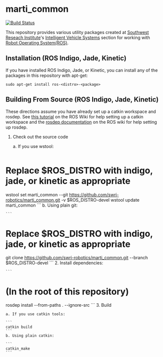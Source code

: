 marti_common
==============

[![Build Status](https://travis-ci.org/swri-robotics/marti_common.svg?branch=indigo-devel)](https://travis-ci.org/swri-robotics/marti_common)

This repository provides various utility packages created at [Southwest Reseach Institute](http://www.swri.org)'s [Intelligent Vehicle Systems](http://www.swri.org/4org/d10/isd/ivs/default.htm) section for working with [Robot Operating System(ROS)](http://www.ros.org).

Installation (ROS Indigo, Jade, Kinetic)
-------------

If you have installed ROS Indigo, Jade, or Kinetic, you can install any of the packages in this repository with apt-get:

    sudo apt-get install ros-<distro>-<package>

Building From Source (ROS Indigo, Jade, Kinetic)
------------

These directions assume you have already set up a catkin workspace and rosdep. See [this tutorial](http://wiki.ros.org/catkin/Tutorials/create_a_workspace) on the ROS Wiki for help setting up a catkin workspace and the [rosdep documentation](http://wiki.ros.org/rosdep) on the ROS wiki for help setting up rosdep.

1. Check out the source code

    a. If you use wstool:
  
    ```
# Replace $ROS_DISTRO with indigo, jade, or kinetic as appropriate
wstool set marti_common --git https://github.com/swri-robotics/marti_common.git -v $ROS_DISTRO-devel
wstool update marti_common
    ```
    b. Using plain git:
  
    ```
# Replace $ROS_DISTRO with indigo, jade, or kinetic as appropriate
git clone https://github.com/swri-robotics/marti_common.git --branch $ROS_DISTRO-devel
    ```
2. Install dependencies:

    ```
# (In the root of this repository)
rosdep install --from-paths . --ignore-src
    ```
3. Build

    a. If you use catkin tools:
    
    ```
    catkin build
    ```
    b. Using plain catkin:
    
    ```
    catkin_make
    ```
